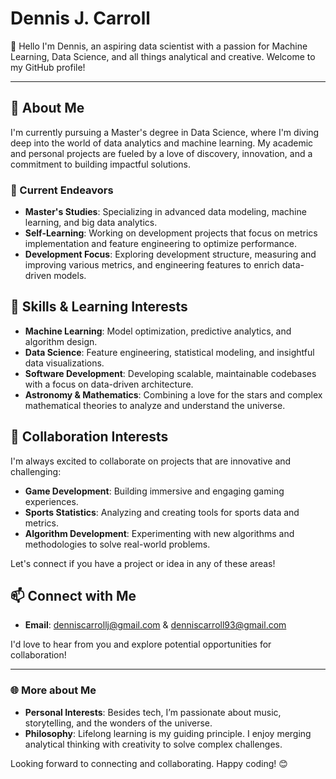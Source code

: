 # Dennis J. Carroll

👋 Hello I'm Dennis, an aspiring data scientist with a passion for Machine Learning, Data Science, and all things analytical and creative. Welcome to my GitHub profile!

---

## 🚀 About Me

I'm currently pursuing a Master's degree in Data Science, where I'm diving deep into the world of data analytics and machine learning. My academic and personal projects are fueled by a love of discovery, innovation, and a commitment to building impactful solutions.

### 🔭 Current Endeavors
- **Master's Studies**: Specializing in advanced data modeling, machine learning, and big data analytics.
- **Self-Learning**: Working on development projects that focus on metrics implementation and feature engineering to optimize performance.
- **Development Focus**: Exploring development structure, measuring and improving various metrics, and engineering features to enrich data-driven models.

## 🌱 Skills & Learning Interests
- **Machine Learning**: Model optimization, predictive analytics, and algorithm design.
- **Data Science**: Feature engineering, statistical modeling, and insightful data visualizations.
- **Software Development**: Developing scalable, maintainable codebases with a focus on data-driven architecture.
- **Astronomy & Mathematics**: Combining a love for the stars and complex mathematical theories to analyze and understand the universe.

## 💬 Collaboration Interests
I'm always excited to collaborate on projects that are innovative and challenging:
- **Game Development**: Building immersive and engaging gaming experiences.
- **Sports Statistics**: Analyzing and creating tools for sports data and metrics.
- **Algorithm Development**: Experimenting with new algorithms and methodologies to solve real-world problems.

Let's connect if you have a project or idea in any of these areas!

## 📫 Connect with Me
- **Email**: [denniscarrollj@gmail.com](mailto:denniscarrollj@gmail.com) & [denniscarroll93@gmail.com](mailto:denniscarroll93@gmail.com)

I'd love to hear from you and explore potential opportunities for collaboration!

---

### 🌐 More about Me
- **Personal Interests**: Besides tech, I’m passionate about music, storytelling, and the wonders of the universe.
- **Philosophy**: Lifelong learning is my guiding principle. I enjoy merging analytical thinking with creativity to solve complex challenges.

Looking forward to connecting and collaborating. Happy coding! 😊
